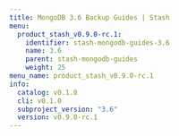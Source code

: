 ```yaml
---
title: MongoDB 3.6 Backup Guides | Stash
menu:
  product_stash_v0.9.0-rc.1:
    identifier: stash-mongodb-guides-3.6
    name: 3.6
    parent: stash-mongodb-guides
    weight: 25
menu_name: product_stash_v0.9.0-rc.1
info:
  catalog: v0.1.0
  cli: v0.1.0
  subproject_version: "3.6"
  version: v0.9.0-rc.1
---
```


